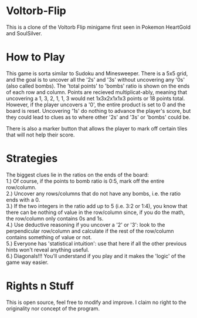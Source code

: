 # Voltorb-Flip
This is a clone of the Voltorb Flip minigame first seen in Pokemon HeartGold and SoulSilver.

# How to Play
This game is sorta similar to Sudoku and Minesweeper. There is a 5x5 grid, and the goal is to uncover all the '2s' and '3s' without uncovering any '0s' (also called 
bombs). The 'total points' to 'bombs' ratio is shown on the ends of each row and column. Points are recieved multiplicat-ably, meaning that uncovering a 1, 3, 2, 1, 
1, 3 would net 1x3x2x1x1x3 points or 18 points total. However, if the player uncovers a '0', the entire product is set to 0 and the board is reset. Uncovering '1s' 
do nothing to advance the player's score, but they could lead to clues as to where other '2s' and '3s' or 'bombs' could be.

There is also a marker button that allows the player to mark off certain tiles that will not help their score.

# Strategies
The biggest clues lie in the ratios on the ends of the board:  
1.) Of course, if the points to bomb ratio is 0:5, mark off the entire row/column.  
2.) Uncover any rows/columns that do not have any bombs, i.e. the ratio ends with a 0.  
3.) If the two integers in the ratio add up to 5 (i.e. 3:2 or 1:4), you know that there can be nothing of value in the row/column since, if you do the math, the 
row/column only contains 0s and 1s.  
4.) Use deductive reasoning if you uncover a '2' or '3': look to the perpendicular row/column and calculate if the rest of the row/column contains something of
value or not.  
5.) Everyone has 'statistical intuition': use that here if all the other previous hints won't reveal anything useful.  
6.) Diagonals!!! You'll understand if you play and it makes the 'logic' of the game way easier.  

# Rights n Stuff
This is open source, feel free to modify and improve. I claim no right to the originality nor concept of the program.

